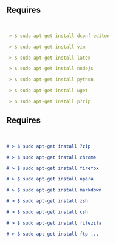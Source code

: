 

## Requires

<br>

<!--- documentation in: "doc/.configure/make/gnulinux/README2.md" --->
<!--- hiddenpath: "doc/.configure/make/gnulinux/" --->


```markdown
 > $ sudo apt-get install dconf-editor
```
```markdown
 > $ sudo apt-get install vim 
```
```markdown
 > $ sudo apt-get install latex
```
```markdown
 > $ sudo apt-get install nodejs
```
```markdown
 > $ sudo apt-get install python
```
```markdown
 > $ sudo apt-get install wget
```
```markdown
 > $ sudo apt-get install p7zip 
```
## Requires

<br>

```markdown
# > $ sudo apt-get install 7zip
```
```markdown
# > $ sudo apt-get install chrome
```
```markdown
# > $ sudo apt-get install firefox
```
```markdown
# > $ sudo apt-get install opera
```
```markdown
# > $ sudo apt-get install markdown
```
```markdown
# > $ sudo apt-get install zsh
```
```markdown
# > $ sudo apt-get install csh
```
```markdown
# > $ sudo apt-get install filezila
```
```markdown
# > $ sudo apt-get install ftp ... 
```

